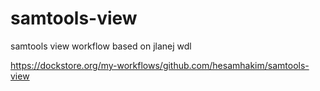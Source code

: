 # samtools-view
samtools view workflow based on jlanej wdl

https://dockstore.org/my-workflows/github.com/hesamhakim/samtools-view

